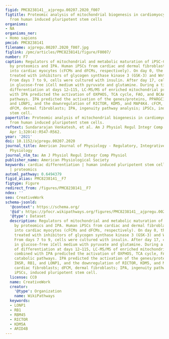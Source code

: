 ```yaml
---
figid: PMC8238141__ajpregu.00207.2020_f007
figtitle: Proteomic analysis of mitochondrial biogenesis in cardiomyocytes differentiated
  from human induced pluripotent stem cells
organisms:
- NA
organisms_ner:
- Homo sapiens
pmcid: PMC8238141
filename: ajpregu.00207.2020_f007.jpg
figlink: /pmc/articles/PMC8238141/figure/F0007/
number: F7
caption: Regulators of mitochondrial and metabolic maturation of iPSC-CMs identified
  by proteomics and IPA. Human iPSCs from cardiac and dermal fibroblasts were differentiated
  into cardiac myocytes (cFCMs and dFCMs, respectively). On day 0, the cells were
  treated with inhibitors of glycogen synthase kinase 3 (GSK-3) and Wnt signaling.
  From days 7 to 9, cells were cultured with insulin. After day 17, cells were maintained
  in glucose-free iCell medium with pyruvate and glutamine. During a time course of
  differentiation at days 12–115, LC-MS/MS of enriched mitochondrial proteins combined
  with IPA predicted the activation of OXPHOS, TCA cycle, FAO, and BCAA catabolic
  pathways. IPA predicted the activation of the genes/proteins, PPARGC1A, INSR, RB1,
  and LONP1, and the downregulation of RICTOR, KDM5, and MAP4K4. cFCM, cardiac fibroblasts;
  dFCM, dermal fibroblasts; IPA, ingenuity pathway analysis; iPSCs, induced pluripotent
  stem cell.
papertitle: Proteomic analysis of mitochondrial biogenesis in cardiomyocytes differentiated
  from human induced pluripotent stem cells.
reftext: Sundararajan Venkatesh, et al. Am J Physiol Regul Integr Comp Physiol. 2021
  Apr 1;320(4):R547-R562.
year: '2021'
doi: 10.1152/ajpregu.00207.2020
journal_title: American Journal of Physiology - Regulatory, Integrative and Comparative
  Physiology
journal_nlm_ta: Am J Physiol Regul Integr Comp Physiol
publisher_name: American Physiological Society
keywords: cardiac differentiation | human induced pluripotent stem cells | mitochondria
  | proteomics
automl_pathway: 0.6494379
figid_alias: PMC8238141__F7
figtype: Figure
redirect_from: /figures/PMC8238141__F7
ndex: ''
seo: CreativeWork
schema-jsonld:
  '@context': https://schema.org/
  '@id': https://pfocr.wikipathways.org/figures/PMC8238141__ajpregu.00207.2020_f007.html
  '@type': Dataset
  description: Regulators of mitochondrial and metabolic maturation of iPSC-CMs identified
    by proteomics and IPA. Human iPSCs from cardiac and dermal fibroblasts were differentiated
    into cardiac myocytes (cFCMs and dFCMs, respectively). On day 0, the cells were
    treated with inhibitors of glycogen synthase kinase 3 (GSK-3) and Wnt signaling.
    From days 7 to 9, cells were cultured with insulin. After day 17, cells were maintained
    in glucose-free iCell medium with pyruvate and glutamine. During a time course
    of differentiation at days 12–115, LC-MS/MS of enriched mitochondrial proteins
    combined with IPA predicted the activation of OXPHOS, TCA cycle, FAO, and BCAA
    catabolic pathways. IPA predicted the activation of the genes/proteins, PPARGC1A,
    INSR, RB1, and LONP1, and the downregulation of RICTOR, KDM5, and MAP4K4. cFCM,
    cardiac fibroblasts; dFCM, dermal fibroblasts; IPA, ingenuity pathway analysis;
    iPSCs, induced pluripotent stem cell.
  license: CC0
  name: CreativeWork
  creator:
    '@type': Organization
    name: WikiPathways
  keywords:
  - LONP1
  - RB1
  - RBM45
  - RICTOR
  - KDM5A
  - ARID4B
---
```

